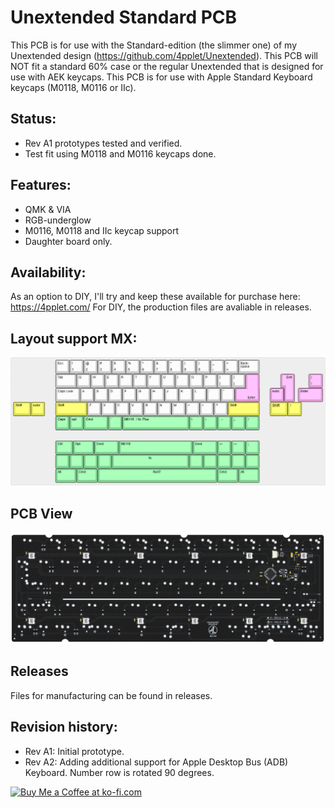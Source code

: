 # Unextended Standard PCB

This PCB is for use with the Standard-edition (the slimmer one) of my Unextended design (https://github.com/4pplet/Unextended). This PCB will NOT fit a standard 60% case or the regular Unextended that is designed for use with AEK keycaps. This PCB is for use with Apple Standard Keyboard keycaps (M0118, M0116 or IIc).

## Status:
- Rev A1 prototypes tested and verified.
- Test fit using M0118 and M0116 keycaps done.

## Features:
- QMK & VIA
- RGB-underglow
- M0116, M0118 and IIc keycap support
- Daughter board only.

## Availability:
As an option to DIY, I'll try and keep these available for purchase here: https://4pplet.com/ For DIY, the production files are avaliable in releases.

## Layout support MX: 
![alt text](./readme-images/layout_support.jpg "Layout support")

## PCB View
![alt text](./readme-images/Unextended_Standard_A2.jpg "PCB View - Rev A")

## Releases
Files for manufacturing can be found in releases.

## Revision history:
- Rev A1: Initial prototype.
- Rev A2: Adding additional support for Apple Desktop Bus (ADB) Keyboard. Number row is rotated 90 degrees.

<a href='https://ko-fi.com/4pplet' target='_blank'><img height='35' style='border:0px;height:46px;' src='https://az743702.vo.msecnd.net/cdn/kofi3.png?v=0' border='0' alt='Buy Me a Coffee at ko-fi.com' />
